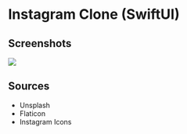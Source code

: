 # Instagram Clone (SwiftUI)
## Screenshots
![](https://i.hizliresim.com/azcq8gw.png)
## Sources
- Unsplash
- Flaticon
- Instagram Icons
